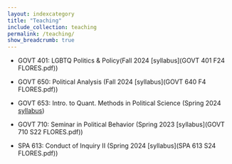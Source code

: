```yaml
---
layout: indexcategory
title: "Teaching"
include_collection: teaching
permalink: /teaching/
show_breadcrumb: true
---
```


- GOVT 401: LGBTQ Politics & Policy(Fall 2024 [syllabus](GOVT 401 F24 FLORES.pdf))

- GOVT 650: Political Analysis (Fall 2024 [syllabus](GOVT 640 F4 FLORES.pdf))

- GOVT 653: Intro. to Quant. Methods in Political Science (Spring 2024 [syllabus]())

- GOVT 710: Seminar in Political Behavior (Spring 2023 [syllabus](GOVT 710 S22 FLORES.pdf))

- SPA 613: Conduct of Inquiry II (Spring 2024 [syllabus](SPA 613 S24 FLORES.pdf))
